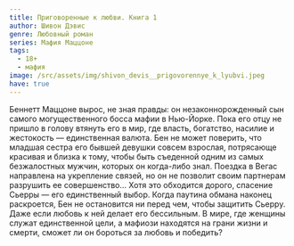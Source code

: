 ```yaml
---
title: Приговоренные к любви. Книга 1
author: Шивон Дэвис
genre: Любовный роман
series: Мафия Маццоне
tags:
  - 18+
  - мафия
image: /src/assets/img/shivon_devis__prigovorennye_k_lyubvi.jpeg
have: true
---
```

Беннетт Маццоне вырос, не зная правды: он незаконнорожденный сын самого могущественного босса мафии в Нью-Йорке. Пока его отцу не пришло в голову втянуть его в мир, где власть, богатство, насилие и жестокость — единственная валюта. Бен не может поверить, что младшая сестра его бывшей девушки совсем взрослая, потрясающе красивая и близка к тому, чтобы быть съеденной одним из самых безжалостных мужчин, которых он когда-либо знал. Поездка в Вегас направлена на укрепление связей, но он не позволит своим партнерам разрушить ее совершенство… Хотя это обходится дорого, спасение Сьерры — его единственный выбор. Когда паутина обмана наконец раскроется, Бен не остановится ни перед чем, чтобы защитить Сьерру. Даже если любовь к ней делает его бессильным. В мире, где женщины служат единственной цели, а мафиози находятся на грани жизни и смерти, сможет ли он бороться за любовь и победить?
